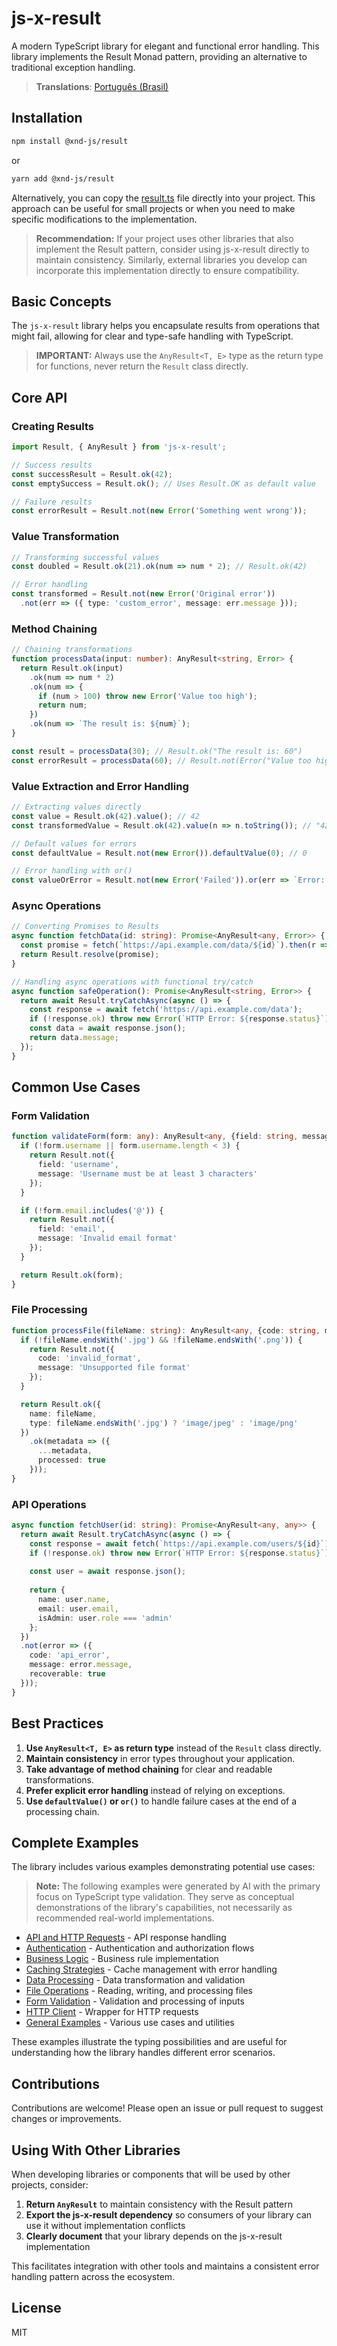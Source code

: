 # js-x-result

A modern TypeScript library for elegant and functional error handling. This library implements the Result Monad pattern, providing an alternative to traditional exception handling.

> **Translations**: [Português (Brasil)](README.pt-BR.md)

## Installation

```bash
npm install @xnd-js/result
```

or

```bash
yarn add @xnd-js/result
```

Alternatively, you can copy the [result.ts](src/result.ts) file directly into your project. This approach can be useful for small projects or when you need to make specific modifications to the implementation.

> **Recommendation:** If your project uses other libraries that also implement the Result pattern, consider using js-x-result directly to maintain consistency. Similarly, external libraries you develop can incorporate this implementation directly to ensure compatibility.

## Basic Concepts

The `js-x-result` library helps you encapsulate results from operations that might fail, allowing for clear and type-safe handling with TypeScript.

> **IMPORTANT:** Always use the `AnyResult<T, E>` type as the return type for functions, never return the `Result` class directly.

## Core API

### Creating Results

```typescript
import Result, { AnyResult } from 'js-x-result';

// Success results
const successResult = Result.ok(42);
const emptySuccess = Result.ok(); // Uses Result.OK as default value

// Failure results
const errorResult = Result.not(new Error('Something went wrong'));
```

### Value Transformation

```typescript
// Transforming successful values
const doubled = Result.ok(21).ok(num => num * 2); // Result.ok(42)

// Error handling
const transformed = Result.not(new Error('Original error'))
  .not(err => ({ type: 'custom_error', message: err.message }));
```

### Method Chaining

```typescript
// Chaining transformations
function processData(input: number): AnyResult<string, Error> {
  return Result.ok(input)
    .ok(num => num * 2)
    .ok(num => {
      if (num > 100) throw new Error('Value too high');
      return num;
    })
    .ok(num => `The result is: ${num}`);
}

const result = processData(30); // Result.ok("The result is: 60")
const errorResult = processData(60); // Result.not(Error("Value too high"))
```

### Value Extraction and Error Handling

```typescript
// Extracting values directly
const value = Result.ok(42).value(); // 42
const transformedValue = Result.ok(42).value(n => n.toString()); // "42"

// Default values for errors
const defaultValue = Result.not(new Error()).defaultValue(0); // 0

// Error handling with or()
const valueOrError = Result.not(new Error('Failed')).or(err => `Error: ${err.message}`); // "Error: Failed"
```

### Async Operations

```typescript
// Converting Promises to Results
async function fetchData(id: string): Promise<AnyResult<any, Error>> {
  const promise = fetch(`https://api.example.com/data/${id}`).then(r => r.json());
  return Result.resolve(promise);
}

// Handling async operations with functional try/catch
async function safeOperation(): Promise<AnyResult<string, Error>> {
  return await Result.tryCatchAsync(async () => {
    const response = await fetch('https://api.example.com/data');
    if (!response.ok) throw new Error(`HTTP Error: ${response.status}`);
    const data = await response.json();
    return data.message;
  });
}
```

## Common Use Cases

### Form Validation

```typescript
function validateForm(form: any): AnyResult<any, {field: string, message: string}> {
  if (!form.username || form.username.length < 3) {
    return Result.not({
      field: 'username',
      message: 'Username must be at least 3 characters'
    });
  }

  if (!form.email.includes('@')) {
    return Result.not({
      field: 'email',
      message: 'Invalid email format'
    });
  }

  return Result.ok(form);
}
```

### File Processing

```typescript
function processFile(fileName: string): AnyResult<any, {code: string, message: string}> {
  if (!fileName.endsWith('.jpg') && !fileName.endsWith('.png')) {
    return Result.not({
      code: 'invalid_format',
      message: 'Unsupported file format'
    });
  }

  return Result.ok({
    name: fileName,
    type: fileName.endsWith('.jpg') ? 'image/jpeg' : 'image/png'
  })
    .ok(metadata => ({
      ...metadata,
      processed: true
    }));
}
```

### API Operations

```typescript
async function fetchUser(id: string): Promise<AnyResult<any, any>> {
  return await Result.tryCatchAsync(async () => {
    const response = await fetch(`https://api.example.com/users/${id}`);
    if (!response.ok) throw new Error(`HTTP Error: ${response.status}`);
    
    const user = await response.json();
    
    return {
      name: user.name,
      email: user.email,
      isAdmin: user.role === 'admin'
    };
  })
  .not(error => ({
    code: 'api_error',
    message: error.message,
    recoverable: true
  }));
}
```

## Best Practices

1. **Use `AnyResult<T, E>` as return type** instead of the `Result` class directly.
2. **Maintain consistency** in error types throughout your application.
3. **Take advantage of method chaining** for clear and readable transformations.
4. **Prefer explicit error handling** instead of relying on exceptions.
5. **Use `defaultValue()` or `or()`** to handle failure cases at the end of a processing chain.

## Complete Examples

The library includes various examples demonstrating potential use cases:

> **Note:** The following examples were generated by AI with the primary focus on TypeScript type validation. They serve as conceptual demonstrations of the library's capabilities, not necessarily as recommended real-world implementations.

- [API and HTTP Requests](src/__examples__/api.examples.ts) - API response handling
- [Authentication](src/__examples__/authentication.examples.ts) - Authentication and authorization flows
- [Business Logic](src/__examples__/business-logic.examples.ts) - Business rule implementation
- [Caching Strategies](src/__examples__/cache-strategies.examples.ts) - Cache management with error handling
- [Data Processing](src/__examples__/data-processing.examples.ts) - Data transformation and validation
- [File Operations](src/__examples__/file-operations.examples.ts) - Reading, writing, and processing files
- [Form Validation](src/__examples__/form-validation.examples.ts) - Validation and processing of inputs
- [HTTP Client](src/__examples__/http-client.examples.ts) - Wrapper for HTTP requests
- [General Examples](src/__examples__/general.examples.ts) - Various use cases and utilities

These examples illustrate the typing possibilities and are useful for understanding how the library handles different error scenarios.

## Contributions

Contributions are welcome! Please open an issue or pull request to suggest changes or improvements.

## Using With Other Libraries

When developing libraries or components that will be used by other projects, consider:

1. **Return `AnyResult`** to maintain consistency with the Result pattern
2. **Export the js-x-result dependency** so consumers of your library can use it without implementation conflicts
3. **Clearly document** that your library depends on the js-x-result implementation

This facilitates integration with other tools and maintains a consistent error handling pattern across the ecosystem.

## License

MIT
